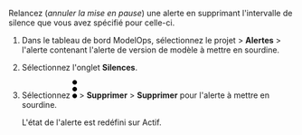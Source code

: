Relancez (*annuler la mise en pause*) une alerte en supprimant l'intervalle de silence que vous avez spécifié pour celle-ci.

1.  Dans le tableau de bord ModelOps, sélectionnez le projet > **Alertes** > l'alerte contenant l'alerte de version de modèle à mettre en sourdine.


1.  Sélectionnez l'onglet **Silences**.


1.  Sélectionnez ![kebab menu](Images/zsz1597101912145.svg) > **Supprimer** > **Supprimer** pour l'alerte à mettre en sourdine.

    L'état de l'alerte est redéfini sur Actif.


